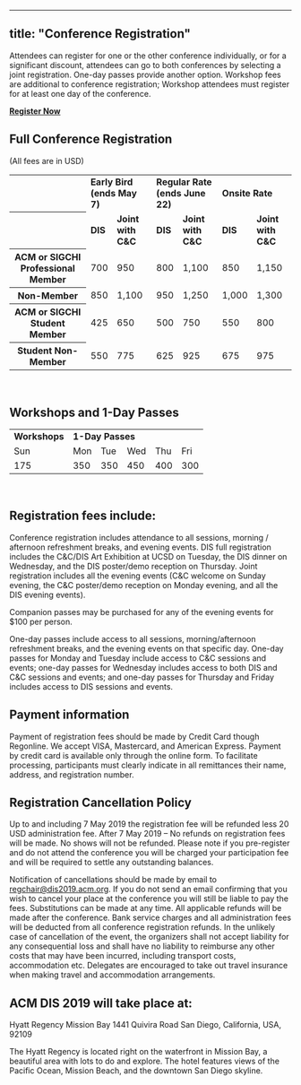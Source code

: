 
---
title: "Conference Registration"
---

Attendees can register for one or the other conference individually, or for a significant discount, attendees can go to both conferences by selecting a joint registration. One-day passes provide another option. Workshop fees are additional to conference registration; Workshop attendees must register for at least one day of the conference.   

__[Register Now](http://www.cvent.com/d/nbq2yk/4W)__


## Full Conference Registration 
(All fees are in USD)

<div> 
        <table id="full_conference_reg" class="registration_table pure-table pure-table-horizontal">
        <tbody>
          <tr>
            <th class="left">&nbsp;</th>
            <td colspan="2"><b>Early Bird<br />(ends May 7)</b></td>
            <td colspan="2"><b>Regular Rate<br />(ends June 22)</b></td>
            <td colspan="2"><b>Onsite Rate</b></td>
          </tr>
          <tr>
            <th class="left">&nbsp;</th>
            <td><b>DIS</b></td>
            <td><b>Joint with C&C</b></td>
            <td><b>DIS</b></td>
            <td><b>Joint with C&C</b></td>
            <td><b>DIS</b></td>
            <td><b>Joint with C&C</b></td>
          </tr>
          <tr>
            <th class="left"><b>ACM or SIGCHI Professional Member</b></th>
            <td>700</td>
            <td class="joint">950</td>
            <td>800</td>
            <td class="joint">1,100</td>
            <td>850</td>
            <td class="joint">1,150</td>
          </tr>
          <tr>
            <th class="left"><b>Non-Member</b></th>
            <td>850</td>
            <td class="joint">1,100</td>
            <td>950</td>
            <td class="joint">1,250</td>
            <td>1,000</td>
            <td class="joint">1,300</td>
          </tr>
          <tr>
            <th class="left"><b>ACM or SIGCHI Student Member</b></th>
            <td>425</td>
            <td class="joint">650</td>
            <td>500</td>
            <td class="joint">750</td>
            <td>550</td>
            <td class="joint">800</td>
          </tr>
          <tr>
            <th class="left"><b>Student Non-Member</b></th>
            <td>550</td>
            <td class="joint">775</td>
            <td>625</td>
            <td class="joint">925</td>
            <td>675</td>
            <td class="joint">975</td>
          </tr>
        </tbody>
        </table>
      </br> 
</div> 


## Workshops and 1-Day Passes

<div>
        <table id="workshop_conference_reg" class="registration_table pure-table pure-table-horizontal">
        <tbody>
          <tr>
            <td class="border_right"><b>Workshops</b></td>
            <td colspan="6"><b>1-Day Passes</b></td>
          </tr>
          <tr>
            <td class="border_right">Sun</td>
            <td>Mon</td>
            <td>Tue</td>
            <td>Wed</td>
            <td>Thu</td>
            <td class="border_right">Fri</td>
          </tr>
          <tr>
            <td class="border_right">175</td>
            <td>350</td>
            <td>350</td>
            <td>450</td>
            <td>400</td>
            <td class="border_right">300</td>
          </tr>
        </tbody>
        </table>
        </br> 
 </div> 

## Registration fees include: </br> 
Conference registration includes attendance to all sessions, morning / afternoon refreshment breaks, and evening events. DIS full registration includes the C&C/DIS Art Exhibition at UCSD on Tuesday, the DIS dinner on Wednesday, and the DIS poster/demo reception on Thursday. Joint registration includes all the evening events (C&C welcome on Sunday evening, the C&C poster/demo reception on Monday evening, and all the DIS evening events). 

Companion passes may be purchased for any of the evening events for $100 per person. 

One-day passes include access to all sessions, morning/afternoon refreshment breaks, and the evening events on that specific day. One-day passes for Monday and Tuesday include access to C&C sessions and events; one-day passes for Wednesday includes access to both DIS and C&C sessions and events; and one-day passes for Thursday and Friday includes access to DIS sessions and events. 

## Payment information
Payment of registration fees should be made by Credit Card though Regonline. We accept VISA, Mastercard, and American Express. Payment by credit card is available only through the online form. To facilitate processing, participants must clearly indicate in all remittances their name, address, and registration number. 

## Registration Cancellation Policy
Up to and including 7 May 2019 the registration fee will be refunded less 20 USD administration fee. After 7 May 2019 – No refunds on registration fees will be made. No shows will not be refunded. Please note if you pre-register and do not attend the conference you will be charged your participation fee and will be required to settle any outstanding balances.

Notification of cancellations should be made by email to [regchair@dis2019.acm.org](mailto:registration2019@cc.acm.org). If you do not send an email confirming that you wish to cancel your place at the conference you will still be liable to pay the fees. Substitutions can be made at any time. All applicable refunds will be made after the conference. Bank service charges and all administration fees will be deducted from all conference registration refunds. In the unlikely case of cancellation of the event, the organizers shall not accept liability for any consequential loss and shall have no liability to reimburse any other costs that may have been incurred, including transport costs, accommodation etc. Delegates are encouraged to take out travel insurance when making travel and accommodation arrangements.

## ACM DIS 2019 will take place at:

Hyatt Regency Mission Bay 1441 Quivira Road San Diego, California, USA, 92109

The Hyatt Regency is located right on the waterfront in Mission Bay, a beautiful area with lots to do and explore. The hotel features views of the Pacific Ocean, Mission Beach, and the downtown San Diego skyline.

